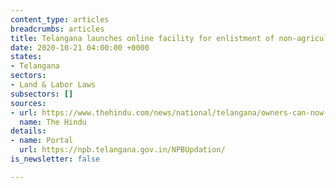 ```yaml
---
content_type: articles
breadcrumbs: articles
title: Telangana launches online facility for enlistment of non-agricultural properties
date: 2020-10-21 04:00:00 +0000
states:
- Telangana
sectors:
- Land & Labor Laws
subsectors: []
sources:
- url: https://www.thehindu.com/news/national/telangana/owners-can-now-upload-data-on-dharani-portal/article32883515.ece
  name: The Hindu
details:
- name: Portal
  url: https://npb.telangana.gov.in/NPBUpdation/
is_newsletter: false

---
```

